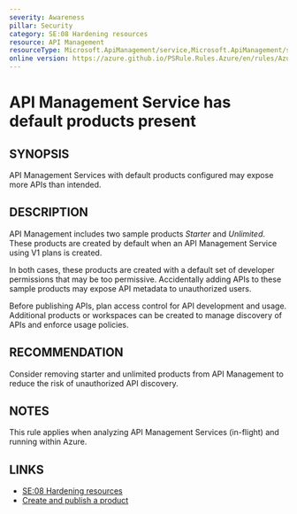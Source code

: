```yaml
---
severity: Awareness
pillar: Security
category: SE:08 Hardening resources
resource: API Management
resourceType: Microsoft.ApiManagement/service,Microsoft.ApiManagement/service/products
online version: https://azure.github.io/PSRule.Rules.Azure/en/rules/Azure.APIM.SampleProducts/
---
```


# API Management Service has default products present

## SYNOPSIS

API Management Services with default products configured may expose more APIs than intended.

## DESCRIPTION

API Management includes two sample products _Starter_ and _Unlimited_.
These products are created by default when an API Management Service using V1 plans is created.

In both cases, these products are created with a default set of developer permissions that may be too permissive.
Accidentally adding APIs to these sample products may expose API metadata to unauthorized users.

Before publishing APIs, plan access control for API development and usage.
Additional products or workspaces can be created to manage discovery of APIs and enforce usage policies.

## RECOMMENDATION

Consider removing starter and unlimited products from API Management to reduce the risk of unauthorized API discovery.

## NOTES

This rule applies when analyzing API Management Services (in-flight) and running within Azure.

## LINKS

- [SE:08 Hardening resources](https://learn.microsoft.com/azure/well-architected/security/harden-resources)
- [Create and publish a product](https://learn.microsoft.com/azure/api-management/api-management-howto-add-products)
